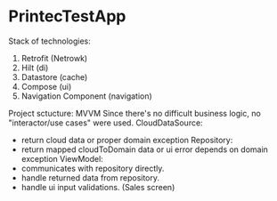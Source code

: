 # PrintecTestApp

Stack of technologies: 
1. Retrofit (Netrowk)
2. Hilt (di)
3. Datastore (cache)
4. Compose (ui)
5. Navigation Component (navigation)

Project sctucture: 
MVVM
Since there's no difficult business logic, no "interactor/use cases" were used.
CloudDataSource:
- return cloud data or proper domain exception
Repository:
- return mapped cloudToDomain data or ui error depends on domain exception
ViewModel:
- communicates with repository directly. 
- handle returned data from repository.
- handle ui input validations. (Sales screen)
